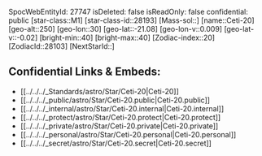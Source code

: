﻿---
location: [-21.08,-30,250]
type: Star
tags:
- astro/Star

---
SpocWebEntityId: 27747
isDeleted: false
isReadOnly: false
confidential: public
[star-class::M1]
[star-class-id::28193]
[Mass-sol::]
[name::Ceti-20]
[geo-alt::250]
[geo-lon::30]
[geo-lat::-21.08]
[geo-lon-v::0.009]
[geo-lat-v::-0.02]
[bright-min::40]
[bright-max::40]
[Zodiac-index::20]
[ZodiacId::28103]
[NextStarId::]



## Confidential Links & Embeds: 
- [[../../../_Standards/astro/Star/Ceti-20|Ceti-20]] 
- [[../../../_public/astro/Star/Ceti-20.public|Ceti-20.public]] 
- [[../../../_internal/astro/Star/Ceti-20.internal|Ceti-20.internal]] 
- [[../../../_protect/astro/Star/Ceti-20.protect|Ceti-20.protect]] 
- [[../../../_private/astro/Star/Ceti-20.private|Ceti-20.private]] 
- [[../../../_personal/astro/Star/Ceti-20.personal|Ceti-20.personal]] 
- [[../../../_secret/astro/Star/Ceti-20.secret|Ceti-20.secret]]

